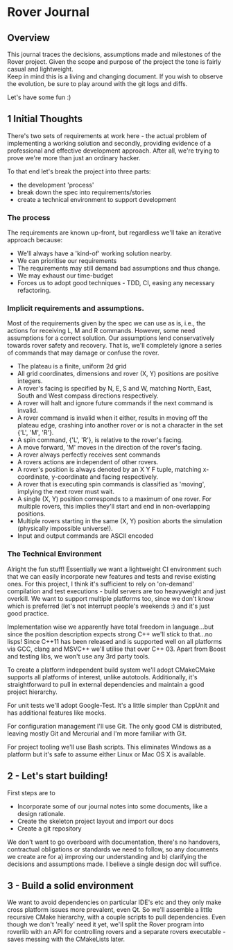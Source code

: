 Rover Journal
=============

Overview
--------

This journal traces the decisions, assumptions made and milestones of the Rover project.  Given the scope and purpose of the project the tone is fairly casual and lightweight.  
Keep in mind this is a living and changing document.  If you wish to observe the evolution, be sure to play around with the git logs and diffs.

Let's have some fun :)

1 Initial Thoughts
------------------

There's two sets of requirements at work here - the actual problem of implementing a working solution and secondly, providing evidence of a professional and effective development approach. After all, we're trying to prove we're more than just an ordinary hacker.

To that end let's break the project into three parts:
 * the development 'process'
 * break down the spec into requirements/stories
 * create a technical environment to support development


### The process

The requirements are known up-front, but regardless we'll take an iterative approach because:
  * We'll always have a 'kind-of' working solution nearby.
  * We can prioritise our requirements
  * The requirements may still demand bad assumptions and thus change.
  * We may exhaust our time-budget
  * Forces us to adopt good techniques - TDD, CI, easing any necessary refactoring.


### Implicit requirements and assumptions.

Most of the requirements given by the spec we can use as is, i.e., the actions for receiving L, M and R commands.  However, some need assumptions for a correct solution. Our assumptions lend conservatively towards rover safety and recovery.  That is, we'll completely ignore a series of commands that may damage or confuse the rover.

* The plateau is a finite, uniform 2d grid
* All grid coordinates, dimensions and rover (X, Y) positions are positive integers.
* A rover's facing is specified by N, E, S and W, matching North, East, South and West compass directions respectively.
* A rover will halt and ignore future commands if the next command is invalid.
* A rover command is invalid when it either, results in moving off the plateau edge, crashing into another rover or is not a character in the set {'L', 'M', 'R'}.
* A spin command, {'L', 'R'}, is relative to the rover's facing.
* A move forward, 'M' moves in the direction of the rover's facing.
* A rover always perfectly receives sent commands
* A rovers actions are independent of other rovers.
* A rover's position is always denoted by an X Y F tuple, matching x-coordinate, y-coordinate and facing respectively.
* A rover that is executing spin commands is classified as 'moving', implying the next rover must wait.
* A single (X, Y) position corresponds to a maximum of one rover.  For multiple rovers,
this implies they'll start and end in non-overlapping positions.
* Multiple rovers starting in the same (X, Y) position aborts the simulation (physically impossible universe!).
* Input and output commands are ASCII encoded


### The Technical Environment

Alright the fun stuff! Essentially we want a lightweight CI environment such that we 
can easily incorporate new features and tests and revise existing ones.  For this project, I think it's sufficient to rely on 'on-demand' compilation and test executions - build servers are too heavyweight and just overkill. We want to support multiple platforms too, since we don't know which is preferred (let's not interrupt people's weekends :) and it's just good practice. 

Implementation wise we apparently have total freedom in language…but since the position description expects strong C++ we'll stick to that…no lisps! Since C++11 has been released and is supported well on all platforms via GCC, clang and MSVC++ we'll utilise that over C++ 03.  Apart from Boost and testing libs, we won't use any 3rd party tools.

To create a platform independent build system we'll adopt CMakeCMake supports all platforms of interest, unlike autotools. Additionally, it's straightforward to pull in external dependencies and maintain a good project hierarchy.

For unit tests we'll adopt Google-Test.  It's a little simpler than CppUnit and has additional features like mocks.

For configuration management I'll use Git.  The only good CM is distributed, leaving mostly Git and Mercurial and I'm more familiar with Git.

For project tooling we'll use Bash scripts.  This eliminates Windows as a platform but it's safe to assume either Linux or Mac OS X is available.


## 2 - Let's start building!

First steps are to
* Incorporate some of our journal notes into some documents, like a design rationale.
* Create the skeleton project layout and import our docs
* Create a git repository

We don't want to go overboard with documentation, there's no handovers, contractual obligations or standards
we need to follow, so any documents we create are for a) improving our understanding and b) clarifying 
the decisions and assumptions made.  I believe a single design doc will suffice.

## 3 - Build a solid environment

We want to avoid dependencies on particular IDE's etc and they only make cross platform 
issues more prevalent, even Qt.  So we'll assemble a little recursive CMake hierarchy,
with a couple scripts to pull dependencies.  Even though we don't 'really' need it yet,
we'll split the Rover program into roverlib with an API for controlling rovers and a separate
rovers executable - saves messing with the CMakeLists later.



